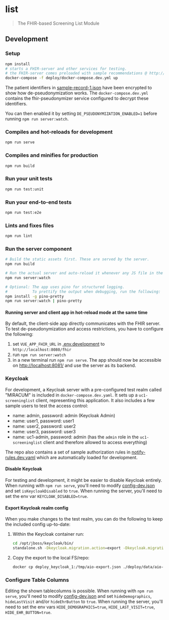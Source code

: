 # list

> The FHIR-based Screening List Module

## Development

### Setup

```sh
npm install
# starts a FHIR-server and other services for testing.
# the FHIR-server comes preloaded with sample recommendations @ http://localhost:8082/fhir
docker-compose -f deploy/docker-compose.dev.yml up
```

The patient identifiers in [sample-record-1.json](deploy/data/sample-record-1.json) have been encrypted to show how de-pseudonymization works.
The `docker-compose.dev.yml` contains the fhir-pseudonymizer service configured to decrypt these identifiers.

You can then enabled it by setting `DE_PSEUDONYMIZATION_ENABLED=1` before running `npm run server:watch`.

### Compiles and hot-reloads for development

```sh
npm run serve
```

### Compiles and minifies for production

```sh
npm run build
```

### Run your unit tests

```sh
npm run test:unit
```

### Run your end-to-end tests

```sh
npm run test:e2e
```

### Lints and fixes files

```sh
npm run lint
```

### Run the server component

```sh
# Build the static assets first. These are served by the server.
npm run build

# Run the actual server and auto-reload it whenever any JS file in the `/server/` dir is changed.
npm run server:watch

# Optional: The app uses pino for structured logging.
#           To prettify the output when debugging, run the following:
npm install -g pino-pretty
npm run server:watch | pino-pretty
```

#### Running server and client app in hot-reload mode at the same time

By default, the client-side app directly communicates with the FHIR server. To test de-pseudonymization and access
restrictions, you have to configure the following:

1. set `VUE_APP_FHIR_URL` in [.env.development](.env.development) to `http://localhost:8080/fhir`
1. run `npm run server:watch`
1. in a new terminal run `npm run serve`. The app should now be accessible on <http://localhost:8081/> and use the server as its backend.

### Keycloak

For development, a Keycloak server with a pre-configured test realm called "MIRACUM" is included in `docker-compose.dev.yaml`. It sets up a `uc1-screeninglist` client, representing this application. It also includes a few sample users to test the access control:

- name: admin, password: admin (Keycloak Admin)
- name: user1, password: user1
- name: user2, password: user2
- name: user3, password: user3
- name: uc1-admin, password: admin (has the `admin` role in the `uc1-screeninglist` client and therefore allowed to access everything)

The repo also contains a set of sample authorization rules in [notify-rules.dev.yaml](notify-rules.dev.yaml) which are automatically loaded for development.

#### Disable Keycloak

For testing and development, it might be easier to disable Keycloak entirely. When running with `npm run serve`, you'll need to modify [config-dev.json](public/config-dev.json) and set `isKeycloakDisabled` to `true`.
When running the server, you'll need to set the env var `KEYCLOAK_DISABLED=true`.

#### Export Keycloak realm config

When you make changes to the test realm, you can do the following to keep the included config up-to-date:

1. Within the Keycloak container run:

   ```sh
   cd /opt/jboss/keycloak/bin/
   standalone.sh -Dkeycloak.migration.action=export -Dkeycloak.migration.provider=singleFile -Dkeycloak.migration.file=/tmp/aio-export.json
   ```

1. Copy the export to the local FS/repo:

   ```sh
   docker cp deploy_keycloak_1:/tmp/aio-export.json ./deploy/data/aio-export.json
   ```

### Configure Table Columns

Editing the shown tablecolumns is possible. When running with `npm run serve`, you'll need to modify [config-dev.json](public/config-dev.json) and set `hideDemographics`, `hideLastVisit` and/or `hideEhrButton` to `true`.
When running the server, you'll need to set the env vars `HIDE_DEMOGRAPHICS=true`, `HIDE_LAST_VISIT=true`, `HIDE_EHR_BUTTON=true`.

